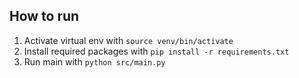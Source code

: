 ## How to run

1. Activate virtual env with `source venv/bin/activate`
2. Install required packages with `pip install -r requirements.txt`
3. Run main with `python src/main.py`
